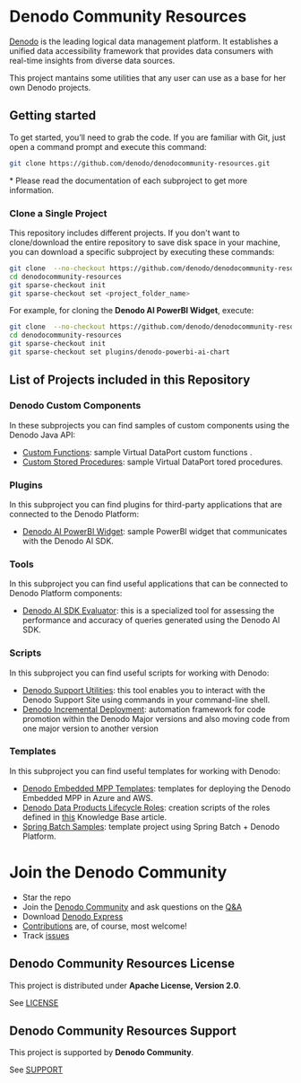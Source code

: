 <!--
title: 'Denodo Community Resources'
description: 'This project maintains some utilities that any user can use as a base for her own Denodo projects.
layout: Doc
authorLink: ''
authorName: 'Denodo Community'
authorAvatar: ''
collaborators:
-->

# Denodo Community Resources

[Denodo](https://www.denodo.com/) is the leading logical data management platform. It establishes a unified data accessibility framework that provides data consumers with real-time insights from diverse data sources.

This project mantains some utilities that any user can use as a base for her own Denodo projects.

## Getting started

To get started, you’ll need to grab the code. If you are familiar with Git, just open a command prompt and execute this command:

```bash
git clone https://github.com/denodo/denodocommunity-resources.git
```
\* Please read the documentation of each subproject to get more information. 

### Clone a Single Project

This repository includes different projects. If you don't want to clone/download the entire repository to save disk space in your machine, you can download a specific subproject by executing these commands:

```bash
git clone  --no-checkout https://github.com/denodo/denodocommunity-resources.git
cd denodocommunity-resources
git sparse-checkout init
git sparse-checkout set <project_folder_name>
```
For example, for cloning the **Denodo AI PowerBI Widget**, execute:
```bash
git clone  --no-checkout https://github.com/denodo/denodocommunity-resources.git
cd denodocommunity-resources
git sparse-checkout init
git sparse-checkout set plugins/denodo-powerbi-ai-chart
```

## List of Projects included in this Repository

### Denodo Custom Components

In these subprojects you can find samples of custom components using the Denodo Java API:

* [Custom Functions](./custom-functions/): sample Virtual DataPort custom functions .
* [Custom Stored Procedures](./custom-stored-procedures/): sample Virtual DataPort tored procedures.

### Plugins

In this subproject you can find plugins for third-party applications that are connected to the Denodo Platform:

* [Denodo AI PowerBI Widget](./plugins/denodo-powerbi-ai-chart/): sample PowerBI widget that communicates with the Denodo AI SDK.
  
### Tools

In this subproject you can find useful applications that can be connected to Denodo Platform components:

* [Denodo AI SDK Evaluator](./tools/denodo-aisdk-evaluator/): this is a specialized tool for assessing the performance and accuracy of queries generated using the Denodo AI SDK.
  
### Scripts

In this subproject you can find useful scripts for working with Denodo:

* [Denodo Support Utilities](./scripts/denodo-support-utilities/): this tool enables you to interact with the Denodo Support Site using commands in your command-line shell.
* [Denodo Incremental Deployment](./scripts/denodo-incremental-deployment/): automation framework for code promotion within the Denodo Major versions and also moving code from one major version to another version

### Templates

In this subproject you can find useful templates for working with Denodo:

* [Denodo Embedded MPP Templates](./templates/denodo-embedded-mpp/): templates for deploying the Denodo Embedded MPP in Azure and AWS.
* [Denodo Data Products Lifecycle Roles](./templates/data-product-roles/): creation scripts of the roles defined in [this](https://community.denodo.com/kb/en/view/document/Denodo%20Data%20Products%20Lifecycle%20Roles) Knowledge  Base article.
* [Spring Batch Samples](./templates/spring-batch-samples/): template project using Spring Batch + Denodo Platform.


# Join the Denodo Community

- Star the repo
- Join the [Denodo Community](https://community.denodo.com/) and ask questions on the [Q&A](https://community.denodo.com/answers)
- Download [Denodo Express](https://community.denodo.com/express/download)
- [Contributions](https://github.com/denodo/denodocommunity-resources/contribute) are, of course, most welcome! 
- Track [issues](https://github.com/denodo/denodocommunity-resources/issues/new/choose) 

## Denodo Community Resources License

This project is distributed under **Apache License, Version 2.0**. 

See [LICENSE](LICENSE)

## Denodo Community Resources Support

This project is supported by **Denodo Community**. 

See [SUPPORT](SUPPORT.md)

